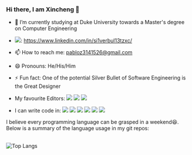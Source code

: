 ### Hi there, I am Xincheng 👋

- 🌱 I’m currently studying at Duke University towards a Master's degree on Computer Engineering
- <img src="https://img.shields.io/badge/LinkedIn-0077B5?style=for-the-badge&logo=linkedin&logoColor=white" />: https://www.linkedin.com/in/si1verbul13tzxc/
- 📫 How to reach me: pabloz3141526@gmail.com
- 😄 Pronouns: He/His/Him
- ⚡ Fun fact: One of the potential Silver Bullet of Software Engineering is the Great Designer

- My favourite Editors: <img src="https://img.shields.io/badge/Emacs-%237F5AB6.svg?&style=for-the-badge&logo=gnu-emacs&logoColor=white" />  <img src="https://img.shields.io/badge/Xcode-007ACC?style=for-the-badge&logo=Xcode&logoColor=white" />  <img src="https://img.shields.io/badge/VSCode-0078D4?style=for-the-badge&logo=visual%20studio%20code&logoColor=white" />

- I can write code in: <img src="https://img.shields.io/badge/C-00599C?style=for-the-badge&logo=c&logoColor=white" /> <img src="https://img.shields.io/badge/C%2B%2B-00599C?style=for-the-badge&logo=c%2B%2B&logoColor=white" /> <img src = "https://img.shields.io/badge/java-%23ED8B00.svg?style=for-the-badge&logo=openjdk&logoColor=white" /> <img src="https://img.shields.io/badge/Python-FFD43B?style=for-the-badge&logo=python&logoColor=blue" /> <img src="https://img.shields.io/badge/Swift-FA7343?style=for-the-badge&logo=swift&logoColor=white" /> <img src="https://img.shields.io/badge/JavaScript-323330?style=for-the-badge&logo=javascript&logoColor=F7DF1E" />

I believe every programming language can be grasped in a weekend😆. Below is a summary of the language usage in my git repos:
<br/><br/>

![Top Langs](https://github-readme-stats.vercel.app/api/top-langs/?username=Si1verBul13tzxc&layout=donut)



<!--
**Si1verBul13tzxc/Si1verBul13tzxc** is a ✨ _special_ ✨ repository because its `README.md` (this file) appears on your GitHub profile.

Here are some ideas to get you started:

- 🔭 I’m currently working on ...
- 🌱 I’m currently learning ...
- 👯 I’m looking to collaborate on ...
- 🤔 I’m looking for help with ...
- 💬 Ask me about ...
- 📫 How to reach me: ...
- 😄 Pronouns: ...
- ⚡ Fun fact: ...
-->

